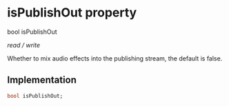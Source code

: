 


# isPublishOut property







bool isPublishOut
  
_<span class="feature">read / write</span>_



<p>Whether to mix audio effects into the publishing stream, the default is false.</p>



## Implementation

```dart
bool isPublishOut;
```







